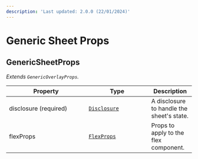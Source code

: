 ```yaml
---
description: 'Last updated: 2.0.0 (22/01/2024)'
---
```


# Generic Sheet Props

## GenericSheetProps

_Extends `GenericOverlayProps`._

<table data-full-width="true"><thead><tr><th width="200">Property</th><th width="154">Type</th><th>Description</th></tr></thead><tbody><tr><td>disclosure (required)</td><td><a href="../../valence-core/hooks/usedisclosure.md#return-type"><code>Disclosure</code></a></td><td>A disclosure to handle the sheet's state.</td></tr><tr><td>flexProps</td><td><a href="../../valence-core/components/layout/flex/#props"><code>FlexProps</code></a></td><td>Props to apply to the flex component.</td></tr></tbody></table>
